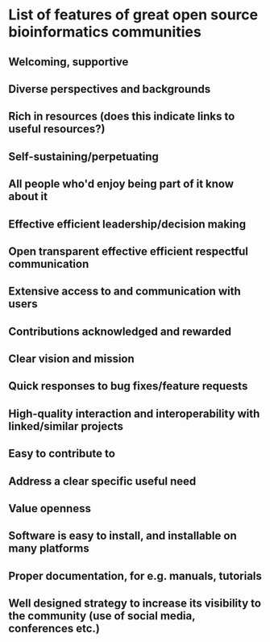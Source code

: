 # List of features of great open source bioinformatics communities

## Welcoming, supportive

## Diverse perspectives and backgrounds

## Rich in resources (does this indicate links to useful resources?)

## Self-sustaining/perpetuating

## All people who'd enjoy being part of it know about it

## Effective efficient leadership/decision making

## Open transparent effective efficient respectful communication

## Extensive access to and communication with users

## Contributions acknowledged and rewarded

## Clear vision and mission

## Quick responses to bug fixes/feature requests

## High-quality interaction and interoperability with linked/similar projects

## Easy to contribute to

## Address a clear specific useful need

## Value openness

## Software is easy to install, and installable on many platforms

## Proper documentation, for e.g. manuals, tutorials

## Well designed strategy to increase its visibility to the community (use of social media, conferences etc.)
